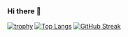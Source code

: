 ### Hi there 👋
[![trophy](https://github-profile-trophy.vercel.app/?username=CaTiK4)](https://github.com/ryo-ma/github-profile-trophy)
[![Top Langs](https://github-readme-stats.vercel.app/api/top-langs/?username=CaTiK4/&layout=compact)](https://github.com/anuraghazra/github-readme-stats)
[![GitHub Streak](https://github-readme-streak-stats.herokuapp.com/?user=CaTiK4/)](https://git.io/streak-stats)


<!--
**CaTiK4/CaTiK4** is a ✨ _special_ ✨ repository because its `README.md` (this file) appears on your GitHub profile.

Here are some ideas to get you started:

- 🔭 I’m currently working on ...
- 🌱 I’m currently learning ...
- 👯 I’m looking to collaborate on ...
- 🤔 I’m looking for help with ...
- 💬 Ask me about ...
- 📫 How to reach me: ...
- 😄 Pronouns: ...
- ⚡ Fun fact: ...
-->
